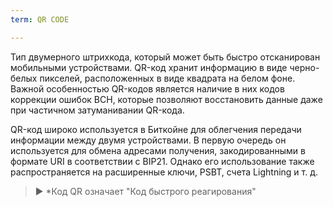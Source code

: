 ```yaml
---
term: QR CODE

---
```

Тип двумерного штрихкода, который может быть быстро отсканирован мобильными устройствами. QR-код хранит информацию в виде черно-белых пикселей, расположенных в виде квадрата на белом фоне. Важной особенностью QR-кодов является наличие в них кодов коррекции ошибок BCH, которые позволяют восстановить данные даже при частичном затуманивании QR-кода.

QR-код широко используется в Биткойне для облегчения передачи информации между двумя устройствами. В первую очередь он используется для обмена адресами получения, закодированными в формате URI в соответствии с BIP21. Однако его использование также распространяется на расширенные ключи, PSBT, счета Lightning и т. д.

> ► *Код QR означает "Код быстрого реагирования"